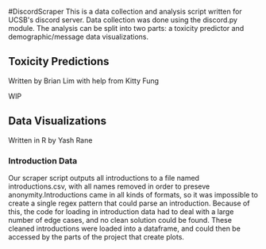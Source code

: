 #DiscordScraper
This is a data collection and analysis script written for UCSB's discord server. Data collection was done using the discord.py module. The analysis can be split into two parts: a toxicity predictor and demographic/message data visualizations.

## Toxicity Predictions
Written by Brian Lim with help from Kitty Fung

WIP

## Data Visualizations
Written in R by Yash Rane

### Introduction Data
Our scraper script outputs all introductions to a file named introductions.csv, with all names removed in order to preseve anonymity.Introductions came in all kinds of formats, so it was impossible to create a single regex pattern that could parse an introduction. Because of this, the code for loading in introduction data had to deal with a large number of edge cases, and no clean solution could be found. These cleaned introductions were loaded into a dataframe, and could then be accessed by the parts of the project that create plots.




